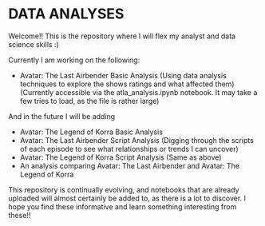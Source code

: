 # DATA ANALYSES
Welcome!! This is the repository where I will flex my analyst and data science skills :)

Currently I am working on the following:
* Avatar: The Last Airbender Basic Analysis (Using data analysis techniques to explore the shows ratings and what affected them) (Currently accessible via the atla_analysis.ipynb notebook. It may take a few tries to load, as the file is rather large)

And in the future I will be adding
* Avatar: The Legend of Korra Basic Analysis
* Avatar: The Last Airbender Script Analysis (Digging through the scripts of each episode to see what relationships or trends I can uncover)
* Avatar: The Legend of Korra Script Analysis (Same as above)
* An analysis comparing Avatar: The Last Airbender and Avatar: The Legend of Korra

This repository is continually evolving, and notebooks that are already uploaded will almost certainly be added to, as there is a lot to discover.
I hope you find these informative and learn something interesting from these!!
